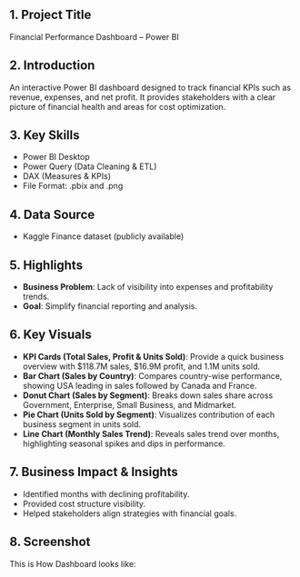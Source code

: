 ## 1. Project Title
Financial Performance Dashboard – Power BI

## 2. Introduction
An interactive Power BI dashboard designed to track financial KPIs such as revenue, expenses, and net profit. It provides stakeholders with a clear picture of financial health and areas for cost optimization.

## 3. Key Skills 
* Power BI Desktop
* Power Query (Data Cleaning & ETL)
* DAX (Measures & KPIs)
* File Format: .pbix and .png

## 4. Data Source
* Kaggle Finance dataset (publicly available)

## 5. Highlights
* **Business Problem**: Lack of visibility into expenses and profitability trends.
* **Goal**: Simplify financial reporting and analysis.
  
## 6. Key Visuals
* **KPI Cards (Total Sales, Profit & Units Sold)**: Provide a quick business overview with $118.7M sales, $16.9M profit, and 1.1M units sold.
* **Bar Chart (Sales by Country)**: Compares country-wise performance, showing USA leading in sales followed by Canada and France.
* **Donut Chart (Sales by Segment)**: Breaks down sales share across Government, Enterprise, Small Business, and Midmarket.
* **Pie Chart (Units Sold by Segment)**: Visualizes contribution of each business segment in units sold.
* **Line Chart (Monthly Sales Trend)**: Reveals sales trend over months, highlighting seasonal spikes and dips in performance. 
  
## 7. Business Impact & Insights
* Identified months with declining profitability.
* Provided cost structure visibility.
* Helped stakeholders align strategies with financial goals.
  
## 8. Screenshot
This is How Dashboard looks like: 
